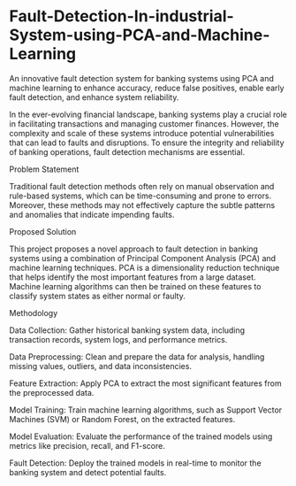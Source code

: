 # Fault-Detection-In-industrial-System-using-PCA-and-Machine-Learning
An innovative fault detection system for banking systems using PCA and machine learning to enhance accuracy, reduce false positives, enable early fault detection, and enhance system reliability.

In the ever-evolving financial landscape, banking systems play a crucial role in facilitating transactions and managing customer finances. However, the complexity and scale of these systems introduce potential vulnerabilities that can lead to faults and disruptions. To ensure the integrity and reliability of banking operations, fault detection mechanisms are essential.

Problem Statement

Traditional fault detection methods often rely on manual observation and rule-based systems, which can be time-consuming and prone to errors. Moreover, these methods may not effectively capture the subtle patterns and anomalies that indicate impending faults.

Proposed Solution

This project proposes a novel approach to fault detection in banking systems using a combination of Principal Component Analysis (PCA) and machine learning techniques. PCA is a dimensionality reduction technique that helps identify the most important features from a large dataset. Machine learning algorithms can then be trained on these features to classify system states as either normal or faulty.

Methodology

Data Collection: Gather historical banking system data, including transaction records, system logs, and performance metrics.

Data Preprocessing: Clean and prepare the data for analysis, handling missing values, outliers, and data inconsistencies.

Feature Extraction: Apply PCA to extract the most significant features from the preprocessed data.

Model Training: Train machine learning algorithms, such as Support Vector Machines (SVM) or Random Forest, on the extracted features.

Model Evaluation: Evaluate the performance of the trained models using metrics like precision, recall, and F1-score.

Fault Detection: Deploy the trained models in real-time to monitor the banking system and detect potential faults.
